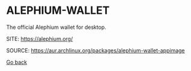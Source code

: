 # ALEPHIUM-WALLET

 The official Alephium wallet for desktop.

 SITE: https://alephium.org/

 SOURCE: https://aur.archlinux.org/packages/alephium-wallet-appimage

 [Go back](https://portable-linux-apps.github.io/apps.html)
